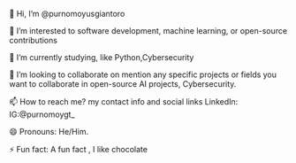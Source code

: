 👋 Hi, I’m @purnomoyusgiantoro

👀 I’m interested to software development, machine learning, or open-source contributions

🌱 I’m currently studying, like Python,Cybersecurity

💞️ I’m looking to collaborate on mention any specific projects or fields you want to collaborate in open-source AI projects, Cybersecurity.

📫 How to reach me? my contact info and social links LinkedIn: IG:@purnomoygt_

😄 Pronouns: He/Him.

⚡ Fun fact: A fun fact , I like chocolate

